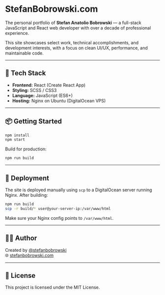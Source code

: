 # StefanBobrowski.com

The personal portfolio of **Stefan Anatolio Bobrowski** — a full-stack JavaScript and React web developer with over a decade of professional experience.

This site showcases select work, technical accomplishments, and development interests, with a focus on clean UI/UX, performance, and maintainable code.

---

## 🔧 Tech Stack

- **Frontend:** React (Create React App)
- **Styling:** SCSS / CSS3
- **Language:** JavaScript (ES6+)
- **Hosting:** Nginx on Ubuntu (DigitalOcean VPS)

---

## 📦 Getting Started

```bash
npm install
npm start
```

Build for production:

```bash
npm run build
```

---

## 🚀 Deployment

The site is deployed manually using `scp` to a DigitalOcean server running Nginx. After building:

```bash
npm run build
scp -r build/* user@your-server-ip:/var/www/html
```

Make sure your Nginx config points to `/var/www/html`.

---

## 👨‍💻 Author

Created by [@stefanbobrowski](https://github.com/stefanbobrowski)  
🌐 [stefanbobrowski.com](https://stefanbobrowski.com)

---

## 📄 License

This project is licensed under the MIT License.
